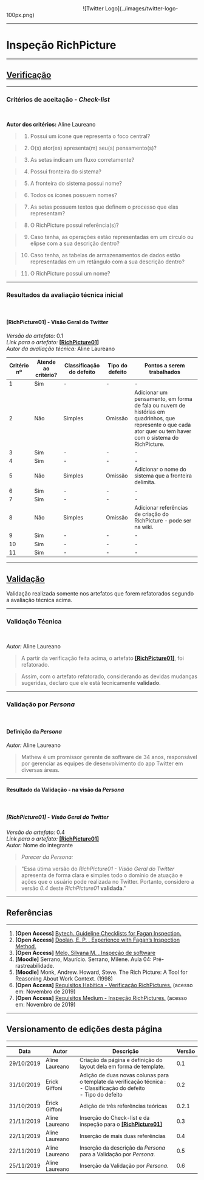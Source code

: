 </br>
</br>
<span style="margin-left: 40%;">![Twitter Logo](../images/twitter-logo-100px.png)</span>

***

# Inspeção RichPicture

***
## <a href="#">**Verificação**</a>

***
### Critérios de aceitação - *Check-list*
</br>

**Autor dos critérios:** Aline Laureano</br>

> 1. Possui um ícone que representa o foco central?

> 2. O(s) ator(es) apresenta(m) seu(s) pensamento(s)?

> 3. As setas indicam um fluxo corretamente?

> 4. Possui fronteira do sistema?

> 5. A fronteira do sistema possui nome?

> 6. Todos os ícones possuem nomes?

> 7. As setas possuem textos que definem o processo que elas representam?

> 8. O RichPicture possui referência(s)?

> 9. Caso tenha, as operações estão representadas em um círculo ou elipse com a sua descrição dentro?

> 10. Caso tenha, as tabelas de armazenamentos de dados estão representadas em um retângulo com a sua descrição dentro?

> 11. O RichPicture possui um nome?

***
### Resultados da avaliação técnica inicial
</br>

#### **[RichPicture01]** - Visão Geral do Twitter

*Versão do artefato:* 0.1 </br>
*Link para o artefato:* <a href="../../pre_rastreabilidade/richpicture/#RichPicture01">**[RichPicture01]**</a> </br>
*Autor da avaliação técnica:* Aline Laureano</br>

| Critério nº | Atende ao critério? | Classificação do defeito | Tipo do defeito | Pontos a serem trabalhados |
|-------------|---------------------|--------------------------|-----------------|----------------------------|
| 1 | Sim | - | - | - |
| 2 | Não | Simples | Omissão | Adicionar um pensamento, em forma de fala ou nuvem de histórias em quadrinhos, que represente o que cada ator quer ou tem haver com o sistema do RichPicture. |
| 3 | Sim | - | - | - |
| 4 | Sim | - | - | - |
| 5 | Não | Simples | Omissão | Adicionar o nome do sistema que a fronteira delimita. |
| 6 | Sim | - | - | - |
| 7 | Sim | - | - | - |
| 8 | Não | Simples | Omissão | Adicionar referências de criação do RichPicture - pode ser na wiki. |
| 9 | Sim | - | - | - |
| 10 | Sim | - | - | - |
| 11 | Sim | - | - | - |

***
## <a href="#">**Validação**</a>
Validação realizada somente nos artefatos que forem refatorados segundo a avaliação técnica acima.

***
### Validação Técnica
</br>

*Autor:* Aline Laureano </br>

> A partir da verificação feita acima, o artefato <a href="../../pre_rastreabilidade/richpicture/#RichPicture01">**[RichPicture01]**</a>, foi refatorado.

> Assim, com o artefato refatorado, considerando as devidas mudanças sugeridas, declaro que ele está tecnicamente **validado**.

***
### Validação por *Persona*
</br>

#### Definição da *Persona*
*Autor:* Aline Laureano</br>
> Mathew é um promissor gerente de software de 34 anos, responsável por gerenciar as equipes de desenvolvimento do app Twitter em diversas áreas.

***
#### Resultado da Validação - na visão da *Persona*
</br>

##### **[RichPicture01]** - Visão Geral do Twitter

*Versão do artefato:* 0.4 </br>
*Link para o artefato:* <a href="../../pre_rastreabilidade/richpicture/#RichPicture01">**[RichPicture01]**</a> </br>
*Autor:* Nome do integrante</br>

> *Parecer da <i>Persona</i>:*

> "Essa útima versão do *RichPicture01 - Visão Geral do Twitter* apresenta de forma clara e simples todo o domínio de atuação e ações que o usuário pode realizada no Twitter. Portanto, considero a versão *0.4* deste *RichPicture01* **validada**."

***
## Referências
---

1. **[Open Access]** <a href="https://drive.google.com/file/d/1-s5edQeIR_19rp_6HCpx7FnT7ISrMjgm/view?usp=sharing">Bytech. Guideline Checklists for Fagan Inspection.</a>
2. **[Open Access]** <a href="https://drive.google.com/file/d/1fmFCCYzj997WAo6wD6W9VizzV6lL1Zkh/view?usp=sharing">Doolan, E. P. . Experience with Fagan’s Inspection Method.</a>
3. **[Open Access]** <a href="https://drive.google.com/file/d/1BhBFVn6zKtVn_E6iDeUUsv75rvS1f3Ek/view?usp=sharing">Melo, Silvana M. . Inspeção de software</a>
4. **[Moodle]** Serrano, Maurício. Serrano, Milene. Aula 04: Pré-rastreabilidade.
5. **[Moodle]** Monk, Andrew. Howard, Steve. The Rich Picture: A Tool for Reasoning About Work Context. (1998)
6. **[Open Access]** [Requisitos Habitica - Verificação RichPictures.](https://requisitos-habitica.netlify.com/VerificacaoRP) (acesso em: Novembro de 2019)
7. **[Open Access]** [Requisitos Medium - Inspeção RichPictures.](https://williamelias.github.io/Req-01-2019-medium/analise/verificacao_RichPicture/) (acesso em: Novembro de 2019)

***

## Versionamento de edições desta página
---

| Data | Autor | Descrição | Versão |
|------|-------|-----------|--------|
| 29/10/2019 | Aline Laureano | Criação da página e definição do layout dela em forma de template. | 0.1 |
| 31/10/2019 | Erick Giffoni | Adição de duas novas colunas para o template da verificação técnica :</br>- Classificação do defeito</br>- Tipo do defeito | 0.2 |
| 31/10/2019 | Erick Giffoni | Adição de três referências teóricas | 0.2.1 |
| 21/11/2019 | Aline Laureano |Inserção do Check-list e da inspeção para o <a href="../../pre-rastreabilidade/richpicture/#RichPicture01">**[RichPicture01]**</a> | 0.3 |
| 22/11/2019 | Aline Laureano |Inserção de mais duas referências | 0.4 |
| 22/11/2019 | Aline Laureano |Inserção da descrição da *Persona* para a Validação por *Persona*. | 0.5 |
| 25/11/2019 | Aline Laureano |Inserção da Validação por *Persona*. | 0.6 |
